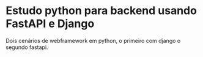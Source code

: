 # Estudo python para backend usando FastAPI e Django

Dois cenários de webframework em python, o primeiro com django o segundo fastapi.